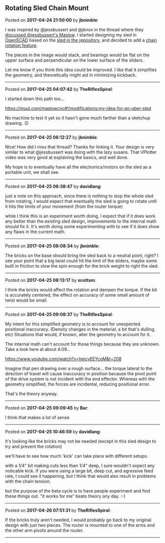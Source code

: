 ## Rotating Sled Chain Mount
Posted on **2017-04-24 21:50:00** by **jbnimble**:

I was inspired by @jessbussert and @jknox in the thread where they [discussed @jessbussert's Maslow](https://www.maslowcnc.com/forums/#!/general:my-maslow-is-up-and-running). I started designing my sled in [OpenSCAD](http://www.openscad.org) based on the [sled in the repository](https://github.com/MaslowCNC/Mechanics/tree/master/SVG%20Files), and decided to add a [chain rotation feature](../../images/Q8/rs/Q8rs_maslowsledbearingrotate.svg.jpg).



The pieces in the image would stack, and bearings would be flat on the upper surface and perpendicular on the lower surface of the sliders.



Let me know if you think this idea could be improved. I like that it simplifies the geometry, and theoretically might aid in minimizing kickback.

---

Posted on **2017-04-25 04:07:42** by **TheRiflesSpiral**:

I started down this path too...



https://muut.com/maslowcnc#!/modifications:my-idea-for-an-uber-sled



No machine to test it yet so it hasn't gone much farther than a sketchup drawing. :D

---

Posted on **2017-04-25 06:12:27** by **jbnimble**:

Nice! How did I miss that thread? Thanks for linking it. Your design is very similar to what @jessbussert was doing with the lazy susans. That VPlotter video was very good at explaining the basics, and well done.



My hope is to eventually have all the electronics/motors on the sled as a portable unit, we shall see.

---

Posted on **2017-04-25 06:38:47** by **davidlang**:

just a note on this approach, since there is nothing to stop the whole sled from rotating, I would expect that eventually the sled is going to rotate until it hits the limits of your movement (from the router torque)



while I think this is an experiment worth doing, I expect that if it does work any better than the existing sled design, improvements to the internal math should fix it. It's worth doing some experimenting with to see if it does show any flaws in the current math.

---

Posted on **2017-04-25 08:08:34** by **jbnimble**:

The bricks on the base should bring the sled back to a neutral point, right? I see your point that a big twist could hit the limit of the sliders, maybe some built in friction to slow the spin enough for the brick weight to right the sled.

---

Posted on **2017-04-25 08:13:17** by **scottsm**:

I think the bricks would affect the rotation and dampen the torque. If the bit is accurately centered, the effect on accuracy of some small amount of twist would be small.

---

Posted on **2017-04-25 09:08:37** by **TheRiflesSpiral**:

My intent for this simplified geometry is to account for unexpected positional inaccuracy. (Density changes in the material, a bit that's dulling, etc) Situations that would, if known, alter the geometry to account for it.



The internal math can't account for those things because they are unknown. Take a look here at about 4:09...



https://www.youtube.com/watch?v=heicyEEYcoM&t=208



Imagine that pen drawing over a rough surface... the torque lateral to the direction of travel will cause inaccuracy in position because the pivot point of the drive system is not incident with the end effector. Whereas with the geometry simplified, the forces are incidental, reducing positional error.



That's the theory anyway.

---

Posted on **2017-04-25 09:09:45** by **Bar**:

I think that makes a lot of sense

---

Posted on **2017-04-25 10:46:59** by **davidlang**:

it's looking like the bricks may not be needed (except in this sled design to try and prevent the rotation)



we'll have to see how much 'kick' can take place with different setups.



with a 1/4" bit making cuts less than 1/4" deep, I sure wouldn't expect any noticable kick. If you were using a large bit, deep cut, and agressive feed rate, I could see it happening, but I think that would also result in problems with the chain tension.



but the purpose of the beta cycle is to have people experiment and find these things out. "it works for me" beats theory any day. :-)

---

Posted on **2017-04-26 07:51:31** by **TheRiflesSpiral**:

If the bricks truly aren't needed, I would probably go back to my original design with just two pieces. The router is mounted to one of the arms and the other arm pivots around the router.

---

